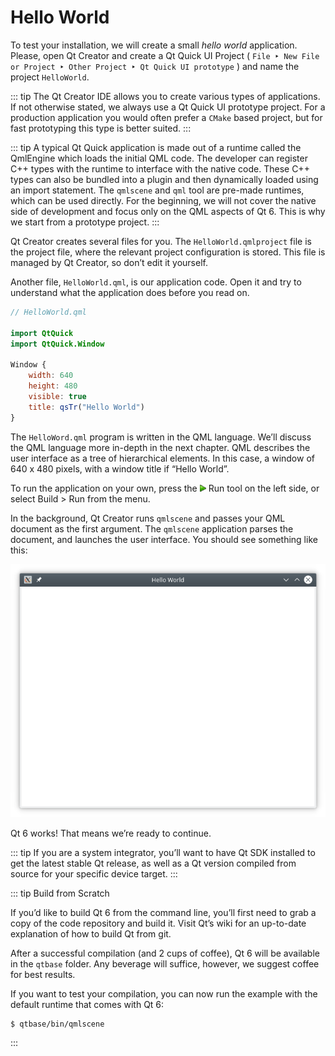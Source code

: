 # Hello World

To test your installation, we will create a small *hello world* application. Please, open Qt Creator and create a Qt Quick UI Project ( `File ‣ New File or Project ‣ Other Project ‣ Qt Quick UI prototype` ) and name the project `HelloWorld`.

::: tip
The Qt Creator IDE allows you to create various types of applications. If not otherwise stated, we always use a Qt Quick UI prototype project. For a production application you would often prefer a `CMake` based project, but for fast prototyping this type is better suited.
:::

::: tip
A typical Qt Quick application is made out of a runtime called the QmlEngine which loads the initial QML code. The developer can register C++ types with the runtime to interface with the native code. These C++ types can also be bundled into a plugin and then dynamically loaded using an import statement. The `qmlscene` and `qml` tool are pre-made runtimes, which can be used directly. For the beginning, we will not cover the native side of development and focus only on the QML aspects of Qt 6. This is why we start from a prototype project.
:::

Qt Creator creates several files for you. The `HelloWorld.qmlproject` file is the project file, where the relevant project configuration is stored. This file is managed by Qt Creator, so don’t edit it yourself.

Another file, `HelloWorld.qml`, is our application code. Open it and try to understand what the application does before you read on.

```qml
// HelloWorld.qml

import QtQuick
import QtQuick.Window

Window {
    width: 640
    height: 480
    visible: true
    title: qsTr("Hello World")
}
```

The `HelloWord.qml` program is written in the QML language. We’ll discuss the QML language more in-depth in the next chapter. QML describes the user interface as a tree of hierarchical elements. In this case, a window of 640 x 480 pixels, with a window title if “Hello World”.

To run the application on your own, press the ![](./assets/qtcreator-run.png) Run tool on the left side, or select Build > Run from the menu.

In the background, Qt Creator runs `qmlscene` and passes your QML document as the first argument. The `qmlscene` application parses the document, and launches the user interface. You should see something like this:

![](./assets/example.png)

Qt 6 works! That means we’re ready to continue.

::: tip
If you are a system integrator, you’ll want to have Qt SDK installed to get the latest stable Qt release, as well as a Qt version compiled from source for your specific device target.
:::

::: tip
Build from Scratch

If you’d like to build Qt 6 from the command line, you’ll first need to grab a copy of the code repository and build it. Visit Qt’s wiki for an up-to-date explanation of how to build Qt from git.

After a successful compilation (and 2 cups of coffee), Qt 6 will be available in the `qtbase` folder. Any beverage will suffice, however, we suggest coffee for best results.

If you want to test your compilation, you can now run the example with the default runtime that comes with Qt 6:

    $ qtbase/bin/qmlscene
:::

